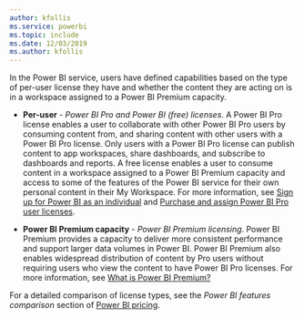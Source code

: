 ```yaml
---
author: kfollis
ms.service: powerbi
ms.topic: include
ms.date: 12/03/2019
ms.author: kfollis
---
```


In the Power BI service, users have defined capabilities based on the type of per-user license they have and whether the content they are acting on is in a workspace assigned to a Power BI Premium capacity.

* **Per-user** - *Power BI Pro and Power BI (free) licenses*. A Power BI Pro license enables a user to collaborate with other Power BI Pro users by consuming content from, and sharing content with other users with a Power BI Pro license. Only users with a Power BI Pro license can publish content to app workspaces, share dashboards, and subscribe to dashboards and reports. A free license enables a user to consume content in a workspace assigned to a Power BI Premium capacity and access to some of the features of the Power BI service for their own personal content in their My Workspace. For more information, see [Sign up for Power BI as an individual](../fundamentals/service-self-service-signup-for-power-bi.md) and [Purchase and assign Power BI Pro user licenses](/power-bi/enterprise/service-admin-purchasing-power-bi-pro).

* **Power BI Premium capacity** - *Power BI Premium licensing*. Power BI Premium provides a capacity to deliver more consistent performance and support larger data volumes in Power BI. Power BI Premium also enables widespread distribution of content by Pro users without requiring users who view the content to have Power BI Pro licenses. For more information, see [What is Power BI Premium?](/power-bi/enterprise/service-premium-gen2-what-is)

For a detailed comparison of license types, see the _Power BI features comparison_ section of [Power BI pricing](https://powerbi.microsoft.com/pricing/).